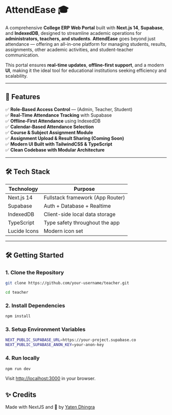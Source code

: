 # AttendEase 🎓

A comprehensive **College ERP Web Portal** built with **Next.js 14**, **Supabase**, and **IndexedDB**, designed to streamline academic operations for **administrators, teachers, and students**. **AttendEase** goes beyond just attendance — offering an all-in-one platform for managing students, results, assignments, other academic activities, and student-teacher communication.

This portal ensures **real-time updates**, **offline-first support**, and a modern **UI**, making it the ideal tool for educational institutions seeking efficiency and scalability.

---

## 📸 Features

✅ **Role-Based Access Control** — (Admin, Teacher, Student)  
✅ **Real-Time Attendance Tracking** with Supabase  
✅ **Offline-First Attendance** using IndexedDB  
✅ **Calendar-Based Attendance Selection**  
✅ **Course & Subject Assignment Module**  
✅ **Assignment Upload & Result Sharing (Coming Soon)**  
✅ **Modern UI Built with TailwindCSS & TypeScript**  
✅ **Clean Codebase with Modular Architecture**

---

## 🛠️ Tech Stack

| Technology   | Purpose                          |
| ------------ | -------------------------------- |
| Next.js 14   | Fullstack framework (App Router) |
| Supabase     | Auth + Database + Realtime       |
| IndexedDB    | Client-side local data storage   |
| TypeScript   | Type safety throughout the app   |
| Lucide Icons | Modern icon set                  |

---

## 🛠️ Getting Started

### 1. Clone the Repository

```bash
git clone https://github.com/your-username/teacher.git

cd teacher
```

### 2. Install Dependencies

```bash
npm install
```

### 3. Setup Environment Variables

```bash
NEXT_PUBLIC_SUPABASE_URL=https://your-project.supabase.co
NEXT_PUBLIC_SUPABASE_ANON_KEY=your-anon-key
```

### 4. Run locally

```bash
npm run dev
```

Visit <http://localhost:3000> in your browser.

## ✨ Credits

Made with NextJS and 💖 by [Yaten Dhingra](https://github.com/yaten2302)
